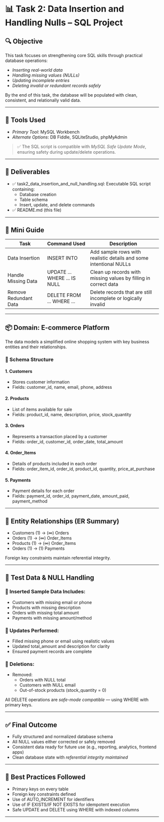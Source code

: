 # 📊 Task 2: Data Insertion and Handling Nulls – SQL Project

## 🔍 Objective

This task focuses on strengthening core SQL skills through practical database operations:
- *Inserting real-world data*
- *Handling missing values (NULLs)*
- *Updating incomplete entries*
- *Deleting invalid or redundant records safely*

By the end of this task, the database will be populated with clean, consistent, and relationally valid data.

---

## 🧰 Tools Used

- *Primary Tool*: MySQL Workbench
- *Alternate Options*: DB Fiddle, SQLiteStudio, phpMyAdmin

> ✅ The SQL script is compatible with *MySQL Safe Update Mode*, ensuring safety during update/delete operations.

---

## 📁 Deliverables

- ✅ task2_data_insertion_and_null_handling.sql: Executable SQL script containing:
  - Database creation
  - Table schema
  - Insert, update, and delete commands
- ✅ README.md (this file)

---

## 🧠 Mini Guide

| Task        | Command Used     | Description |
|-------------|------------------|-------------|
| Data Insertion | INSERT INTO   | Add sample rows with realistic details and some intentional NULLs |
| Handle Missing Data | UPDATE ... WHERE ... IS NULL | Clean up records with missing values by filling in correct data |
| Remove Redundant Data | DELETE FROM ... WHERE ... | Delete records that are still incomplete or logically invalid |

---

## 📦 Domain: E-commerce Platform

The data models a simplified online shopping system with key business entities and their relationships.

### 🧱 Schema Structure

#### 1. Customers
- Stores customer information  
- Fields: customer_id, name, email, phone, address

#### 2. Products
- List of items available for sale  
- Fields: product_id, name, description, price, stock_quantity

#### 3. Orders
- Represents a transaction placed by a customer  
- Fields: order_id, customer_id, order_date, total_amount

#### 4. Order_Items
- Details of products included in each order  
- Fields: order_item_id, order_id, product_id, quantity, price_at_purchase

#### 5. Payments
- Payment details for each order  
- Fields: payment_id, order_id, payment_date, amount_paid, payment_method

---

## 🔗 Entity Relationships (ER Summary)

- Customers (1) → (∞) Orders
- Orders (1) → (∞) Order_Items
- Products (1) → (∞) Order_Items
- Orders (1) → (1) Payments

Foreign key constraints maintain referential integrity.

---

## 🧪 Test Data & NULL Handling

### 🔸 Inserted Sample Data Includes:
- Customers with missing email or phone
- Products with missing description
- Orders with missing total amount
- Payments with missing amount/method

### 🔸 Updates Performed:
- Filled missing phone or email using realistic values
- Updated total_amount and description for clarity
- Ensured payment records are complete

### 🔸 Deletions:
- Removed:
  - Orders with NULL total
  - Customers with NULL email
  - Out-of-stock products (stock_quantity = 0)

All DELETE operations are *safe-mode compatible* — using WHERE with primary keys.

---

## ✅ Final Outcome

- Fully structured and normalized database schema
- All NULL values either corrected or safely removed
- Consistent data ready for future use (e.g., reporting, analytics, frontend apps)
- Clean database state with *referential integrity maintained*

---

## 📌 Best Practices Followed

- Primary keys on every table
- Foreign key constraints defined
- Use of AUTO_INCREMENT for identifiers
- Use of IF EXISTS/IF NOT EXISTS for idempotent execution
- Safe UPDATE and DELETE using WHERE with indexed columns

---








